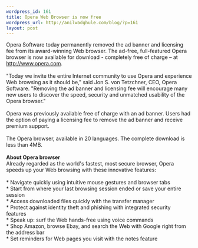 ```yaml
--- 
wordpress_id: 161
title: Opera Web Browser is now free
wordpress_url: http://anilwadghule.com/blog/?p=161
layout: post
---
```

Opera Software today permanently removed the ad banner and licensing fee from its award-winning Web browser. The ad-free, full-featured Opera browser is now available for download - completely free of charge – at <a href="http://www.opera.com/">http://www.opera.com</a>.<br /><br /><!--StartFragment -->"Today we invite the entire Internet community to use Opera and experience Web browsing as it should be," said Jon S. von Tetzchner, CEO, Opera Software. "Removing the ad banner and licensing fee will encourage many new users to discover the speed, security and unmatched usability of the Opera browser."<br /><br />Opera was previously available free of charge with an ad banner. Users had the option of paying a licensing fee to remove the ad banner and receive premium support.<br /><br /><!--StartFragment -->The Opera browser, available in 20 languages. The complete download is less than 4MB.<br /><br /><!--StartFragment --><span style="font-weight: bold;">About Opera browser</span><br />Already regarded as the world's fastest, most secure browser, Opera speeds up your Web browsing with these innovative features:<br /><br />* Navigate quickly using intuitive mouse gestures and browser tabs<br />* Start from where your last browsing session ended or save your entire session<br />* Access downloaded files quickly with the transfer manager<br />* Protect against identity theft and phishing with integrated security features<br />* Speak up: surf the Web hands-free using voice commands<br />* Shop Amazon, browse Ebay, and search the Web with Google right from the address bar<br />* Set reminders for Web pages you visit with the notes feature
